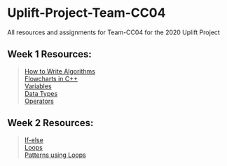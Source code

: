 # Uplift-Project-Team-CC04
All resources and assignments for Team-CC04 for the 2020 Uplift Project

## Week 1 Resources:
> <a href="https://www.programiz.com/dsa/algorithm">How to Write Algorithms</a> <br>
> <a href="https://www.programiz.com/dsa/algorithm">Flowcharts in C++</a> <br>
> <a href="https://www.programiz.com/cpp-programming/variables-literals">Variables</a> <br>
> <a href="https://www.programiz.com/cpp-programming/data-types">Data Types</a> <br>
> <a href="https://www.tutorialspoint.com/cplusplus/cpp_operators.htm">Operators</a> <br>

## Week 2 Resources:
> <a href="https://www.geeksforgeeks.org/decision-making-c-c-else-nested-else/">If-else</a> <br>
> <a href="https://www.geeksforgeeks.org/loops-in-c-and-cpp/">Loops</a> <br>
> <a href="https://www.programiz.com/cpp-programming/examples/pyramid-pattern">Patterns using Loops</a> <br>

